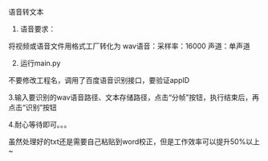 语音转文本

1. 语音要求：

将视频或语音文件用格式工厂转化为 wav语音：采样率：16000 声道：单声道

2. 运行main.py

不要修改工程名，调用了百度语音识别接口，要验证appID

3.输入要识别的wav语音路径、文本存储路径，点击“分帧”按钮，执行结束后，再点击“识别”按钮

4.耐心等待即可。。。

虽然处理好的txt还是需要自己粘贴到word校正，但是工作效率可以提升50%以上~

